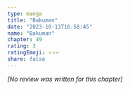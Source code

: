 ```yaml
---
type: manga
title: "Bakuman"
date: "2023-10-13T16:58:45"
name: "Bakuman"
chapter: 49
rating: 3
ratingEmoji: ⭐️⭐️⭐️
share: false
---
```


*[No review was written for this chapter]*
